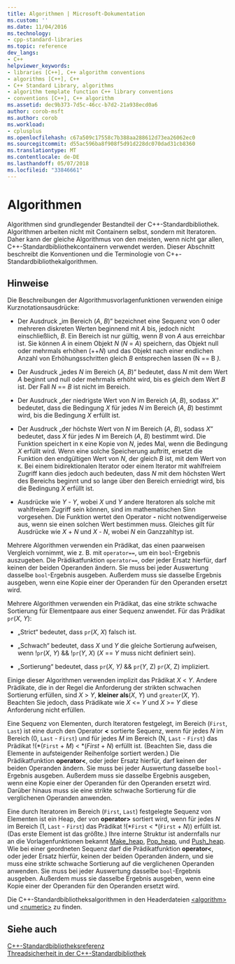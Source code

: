 ```yaml
---
title: Algorithmen | Microsoft-Dokumentation
ms.custom: ''
ms.date: 11/04/2016
ms.technology:
- cpp-standard-libraries
ms.topic: reference
dev_langs:
- C++
helpviewer_keywords:
- libraries [C++], C++ algorithm conventions
- algorithms [C++], C++
- C++ Standard Library, algorithms
- algorithm template function C++ library conventions
- conventions [C++], C++ algorithm
ms.assetid: dec9b373-7d5c-46cc-b7d2-21a938ecd0a6
author: corob-msft
ms.author: corob
ms.workload:
- cplusplus
ms.openlocfilehash: c67a509c17558c7b388aa288612d73ea26062ec0
ms.sourcegitcommit: d55ac596ba8f908f5d91d228dc070dad31cb8360
ms.translationtype: MT
ms.contentlocale: de-DE
ms.lasthandoff: 05/07/2018
ms.locfileid: "33846661"
---
```

# <a name="algorithms"></a>Algorithmen

Algorithmen sind grundlegender Bestandteil der C++-Standardbibliothek. Algorithmen arbeiten nicht mit Containern selbst, sondern mit Iteratoren. Daher kann der gleiche Algorithmus von den meisten, wenn nicht gar allen, C++-Standardbibliothekcontainern verwendet werden. Dieser Abschnitt beschreibt die Konventionen und die Terminologie von C++-Standardbibliothekalgorithmen.

## <a name="remarks"></a>Hinweise

Die Beschreibungen der Algorithmusvorlagenfunktionen verwenden einige Kurznotationsausdrücke:

- Der Ausdruck „im Bereich (*A*, *B*)“ bezeichnet eine Sequenz von 0 oder mehreren diskreten Werten beginnend mit *A* bis, jedoch nicht einschließlich, *B*. Ein Bereich ist nur gültig, wenn *B* von *A* aus erreichbar ist. Sie können *A* in einem Objekt *N* (*N* = *A*) speichern, das Objekt null oder mehrmals erhöhen (++*N*) und das Objekt nach einer endlichen Anzahl von Erhöhungsschritten gleich *B* entsprechen lassen (N == B *).*

- Der Ausdruck „jedes *N* im Bereich (*A*, *B*)“ bedeutet, dass *N* mit dem Wert *A* beginnt und null oder mehrmals erhöht wird, bis es gleich dem Wert *B* ist. Der Fall *N* == *B* ist nicht im Bereich.

- Der Ausdruck „der niedrigste Wert von *N* im Bereich (*A*, *B*), sodass *X*“ bedeutet, dass die Bedingung *X* für jedes *N* im Bereich (*A*, *B*) bestimmt wird, bis die Bedingung *X* erfüllt ist.

- Der Ausdruck „der höchste Wert von *N* im Bereich (*A*, *B*), sodass *X*“ bedeutet, dass *X* für jedes *N* im Bereich (*A*, *B*) bestimmt wird. Die Funktion speichert in `K` eine Kopie von *N*, jedes Mal, wenn die Bedingung *X* erfüllt wird. Wenn eine solche Speicherung auftritt, ersetzt die Funktion den endgültigen Wert von *N*, der gleich *B* ist, mit dem Wert von `K`. Bei einem bidirektionalen Iterator oder einem Iterator mit wahlfreiem Zugriff kann dies jedoch auch bedeuten, dass *N* mit dem höchsten Wert des Bereichs beginnt und so lange über den Bereich erniedrigt wird, bis die Bedingung *X* erfüllt ist.

- Ausdrücke wie *Y* - *Y*, wobei *X* und *Y* andere Iteratoren als solche mit wahlfreiem Zugriff sein können, sind im mathematischen Sinn vorgesehen. Die Funktion wertet den Operator **-** nicht notwendigerweise aus, wenn sie einen solchen Wert bestimmen muss. Gleiches gilt für Ausdrücke wie *X* + *N* und *X* - *N*, wobei *N* ein Ganzzahltyp ist.

Mehrere Algorithmen verwenden ein Prädikat, das einen paarweisen Vergleich vornimmt, wie z. B. mit `operator==`, um ein `bool`-Ergebnis auszugeben. Die Prädikatfunktion `operator==`, oder jeder Ersatz hierfür, darf keinen der beiden Operanden ändern. Sie muss bei jeder Auswertung dasselbe `bool`-Ergebnis ausgeben. Außerdem muss sie dasselbe Ergebnis ausgeben, wenn eine Kopie einer der Operanden für den Operanden ersetzt wird.

Mehrere Algorithmen verwenden ein Prädikat, das eine strikte schwache Sortierung für Elementpaare aus einer Sequenz anwendet. Für das Prädikat `pr`(*X*, *Y*):

- „Strict“ bedeutet, dass `pr`(*X*, *X*) falsch ist.

- „Schwach“ bedeutet, dass *X* und *Y* die gleiche Sortierung aufweisen, wenn !`pr`(*X*, *Y*) && !`pr`(*Y*, *X*) (*X* == *Y* muss nicht definiert sein).

- „Sortierung“ bedeutet, dass `pr`(*X*, *Y)* && `pr`(*Y*, Z) `pr`(*X*, Z) impliziert.

Einige dieser Algorithmen verwenden implizit das Prädikat *X* \< *Y*. Andere Prädikate, die in der Regel die Anforderung der strikten schwachen Sortierung erfüllen, sind *X* > *Y*, **kleiner als**(*X*, *Y*) und `greater`(*X*, *Y*). Beachten Sie jedoch, dass Prädikate wie *X* \<= *Y* und *X* >= *Y* diese Anforderung nicht erfüllen.

Eine Sequenz von Elementen, durch Iteratoren festgelegt, im Bereich (`First`, `Last`) ist eine durch den Operator **<** sortierte Sequenz, wenn für jedes *N* im Bereich (0, `Last` - `First`) und für jedes *M* im Bereich (N, `Last` - `First`) das Prädikat !(\*(`First` + *M*) < \*(*First* + *N*) erfüllt ist. (Beachten Sie, dass die Elemente in aufsteigender Reihenfolge sortiert werden.) Die Prädikatfunktion **operator<**, oder jeder Ersatz hierfür, darf keinen der beiden Operanden ändern. Sie muss bei jeder Auswertung dasselbe `bool`-Ergebnis ausgeben. Außerdem muss sie dasselbe Ergebnis ausgeben, wenn eine Kopie einer der Operanden für den Operanden ersetzt wird. Darüber hinaus muss sie eine strikte schwache Sortierung für die verglichenen Operanden anwenden.

Eine durch Iteratoren im Bereich (`First`, `Last`) festgelegte Sequenz von Elementen ist ein Heap, der von **operator>** sortiert wird, wenn für jedes *N* im Bereich (1, `Last` - `First`) das Prädikat !(\*`First` < \*(`First` + *N*)) erfüllt ist. (Das erste Element ist das größte.) Ihre interne Struktur ist andernfalls nur an die Vorlagenfunktionen bekannt [Make_heap](../standard-library/algorithm-functions.md#make_heap), [Pop_heap](../standard-library/algorithm-functions.md#pop_heap), und [Push_heap](../standard-library/algorithm-functions.md#push_heap). Wie bei einer geordneten Sequenz darf die Prädikatfunktion **operator<**, oder jeder Ersatz hierfür, keinen der beiden Operanden ändern, und sie muss eine strikte schwache Sortierung auf die verglichenen Operanden anwenden. Sie muss bei jeder Auswertung dasselbe `bool`-Ergebnis ausgeben. Außerdem muss sie dasselbe Ergebnis ausgeben, wenn eine Kopie einer der Operanden für den Operanden ersetzt wird.

Die C++-Standardbibliotheksalgorithmen in den Headerdateien [\<algorithm>](../standard-library/algorithm.md) und [\<numeric>](../standard-library/numeric.md) zu finden.

## <a name="see-also"></a>Siehe auch

[C++-Standardbibliotheksreferenz](../standard-library/cpp-standard-library-reference.md)<br/>
[Threadsicherheit in der C++-Standardbibliothek](../standard-library/thread-safety-in-the-cpp-standard-library.md)<br/>
